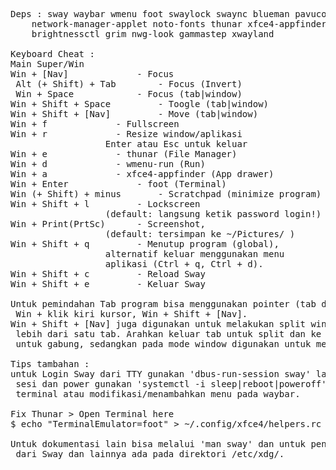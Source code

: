 <pre>
Deps : sway waybar wmenu foot swaylock swaync blueman pavucontrol 
	network-manager-applet noto-fonts thunar xfce4-appfinder 
	brightnessctl grim nwg-look gammastep xwayland

Keyboard Cheat :
Main Super/Win
Win + [Nav] 			- Focus
 Alt (+ Shift) + Tab		- Focus (Invert)
 Win + Space 			- Focus (tab|window)
Win + Shift + Space 		- Toogle (tab|window)
Win + Shift + [Nav] 		- Move (tab|window)
Win + f 			- Fullscreen
Win + r 			- Resize window/aplikasi
				  Enter atau Esc untuk keluar
Win + e 			- thunar (File Manager)
Win + d 			- wmenu-run (Run)
Win + a 			- xfce4-appfinder (App drawer)
Win + Enter 			- foot (Terminal)
Win (+ Shift) + minus 		- Scratchpad (minimize program)
Win + Shift + l 		- Lockscreen 
				  (default: langsung ketik password login!)
Win + Print(PrtSc) 		- Screenshot, 
				  (default: tersimpan ke ~/Pictures/ )
Win + Shift + q 		- Menutup program (global),
				  alternatif keluar menggunakan menu 
				  aplikasi (Ctrl + q, Ctrl + d).
Win + Shift + c 		- Reload Sway
Win + Shift + e 		- Keluar Sway

Untuk pemindahan Tab program bisa menggunakan pointer (tab drag), 
 Win + klik kiri kursor, Win + Shift + [Nav].
Win + Shift + [Nav] juga digunakan untuk melakukan split window jika ada
 lebih dari satu tab. Arahkan keluar tab untuk split dan ke tab lain 
 untuk gabung, sedangkan pada mode window digunakan untuk menggesernya.

Tips tambahan :
untuk Login Sway dari TTY gunakan 'dbus-run-session sway' lalu untuk pengaturan 
 sesi dan power gunakan 'systemctl -i sleep|reboot|poweroff' dan 'loginctl' dari 
 terminal atau modifikasi/menambahkan menu pada waybar.

Fix Thunar > Open Terminal here
$ echo "TerminalEmulator=foot" > ~/.config/xfce4/helpers.rc

Untuk dokumentasi lain bisa melalui 'man sway' dan untuk pengaturan default 
 dari Sway dan lainnya ada pada direktori /etc/xdg/. 

</pre>
